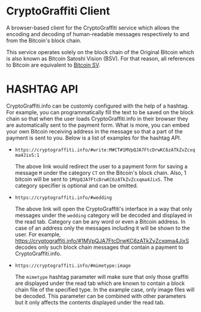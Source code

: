 # CryptoGraffiti Client
A browser-based client for the CryptoGraffiti service which allows the encoding
and decoding of human-readable messages respectively to and from the Bitcoin's
block chain.

This service operates solely on the block chain of the Original Bitcoin which is
also known as Bitcoin Satoshi Vision (BSV). For that reason, all references to
Bitcoin are equivalent to [Bitcoin SV](https://bitcoinsv.io "Homepage of BSV").

HASHTAG API
===========
CryptoGraffiti.info can be customly configured with the help of a hashtag. For
example, you can programmatically fill the text to be saved on the block chain
so that when the user loads CryptoGraffiti.info in their browser they are
automatically sent to the payment form. What is more, you can embed your own
Bitcoin receiving address in the message so that a part of the payment is sent
to you. Below is a list of examples for the hashtag API.

* `https://cryptograffiti.info/#write:M#CT#1MVpQJA7FtcDrwKC6zATkZvZcxqma4JixS:1`

  The above link would redirect the user to a payment form for saving a message
  `M` under the category `CT` on the Bitcoin's block chain. Also, 1 bitcoin will
  be sent to `1MVpQJA7FtcDrwKC6zATkZvZcxqma4JixS`. The category specifier is
  optional and can be omitted.
* `https://cryptograffiti.info/#wedding`

  The above link will open the CryptoGraffiti's interface in a way that only
  messages under the `wedding` category will be decoded and displayed in the
  read tab. Category can be any word or even a Bitcoin address. In case of an
  address only the messages including it will be shown to the user. For example,
  https://cryptograffiti.info/#1MVpQJA7FtcDrwKC6zATkZvZcxqma4JixS decodes only
  such block chain messages that contain a payment to CryptoGraffiti.info.

* `https://cryptograffiti.info/#mimetype:image`

  The `mimetype` hashtag parameter will make sure that only those graffiti are
  displayed under the read tab which are known to contain a block chain file of
  the specified type. In the example case, only image files will be decoded.
  This parameter can be combined with other parameters but it only affects the
  contents displayed under the read tab.
